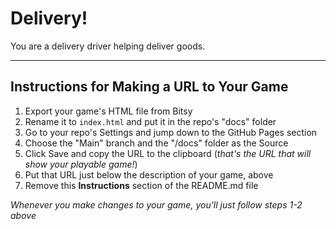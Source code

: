 # Delivery!
You are a delivery driver helping deliver goods.

---

## Instructions for Making a URL to Your Game

1. Export your game's HTML file from Bitsy
2. Rename it to `index.html` and put it in the repo's "docs" folder
3. Go to your repo's Settings and jump down to the GitHub Pages section
4. Choose the "Main" branch and the "/docs" folder as the Source
5. Click Save and copy the URL to the clipboard (*that's the URL that will show your playable game!*)
6. Put that URL just below the description of your game, above
7. Remove this **Instructions** section of the README.md file

*Whenever you make changes to your game, you'll just follow steps 1-2 above*
